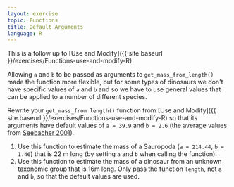 ```yaml
---
layout: exercise
topic: Functions
title: Default Arguments
language: R
---
```


This is a follow up to [Use and Modify]({{ site.baseurl }}/exercises/Functions-use-and-modify-R).

Allowing `a` and `b` to be passed as arguments to `get_mass_from_length()` made the function more flexible, but for some types of dinosaurs we don't have specific values of `a` and `b` and so we have to use general values that can be applied to a number of different species.

Rewrite your `get_mass_from length()` function from [Use and Modify]({{ site.baseurl }}/exercises/Functions-use-and-modify-R) so that its arguments have default values of `a = 39.9` and `b = 2.6` (the average values from [Seebacher 2001](http://www.jstor.org/stable/4524171)).

1. Use this function to estimate the mass of a Sauropoda (`a = 214.44`, `b = 1.46`) that
   is 22 m long (by setting `a` and `b` when calling the function).
2. Use this function to estimate the mass of a dinosaur from an unknown taxonomic group that is 16m long.
   Only pass the function `length`, not `a` and `b`, so that the default values are used.
